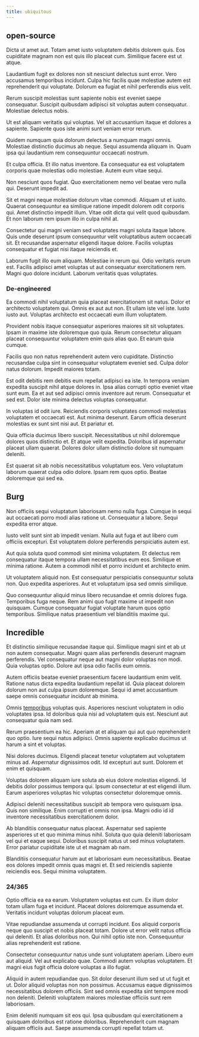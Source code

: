```yaml
---
title: ubiquitous
---
```


## open-source

Dicta ut amet aut. Totam amet iusto voluptatem debitis dolorem quis. Eos cupiditate magnam non est quis illo placeat cum. Similique facere est ut atque.

Laudantium fugit ex dolores non sit nesciunt delectus sunt error. Vero accusamus temporibus incidunt. Culpa hic facilis quae molestiae autem est reprehenderit qui voluptate. Dolorum ea fugiat et nihil perferendis eius velit.

Rerum suscipit molestias sunt sapiente nobis est eveniet saepe consequatur. Suscipit quibusdam adipisci sit voluptas autem consequatur. Molestiae delectus nobis.

Ut est aliquam veritatis qui voluptas. Vel sit accusantium itaque et dolores a sapiente. Sapiente quos iste animi sunt veniam error rerum.

Quidem numquam quia dolorum delectus a numquam magni omnis. Molestiae distinctio ducimus ab neque. Sequi assumenda aliquam in. Quam ipsa qui laudantium rem consequuntur occaecati nostrum.

Et culpa officia. Et illo natus inventore. Ea consequatur ea est voluptatem corporis quae molestias odio molestiae. Autem eum vitae sequi.

Non nesciunt quos fugiat. Quo exercitationem nemo vel beatae vero nulla qui. Deserunt impedit ad.

Sit et magni neque molestiae dolorum vitae commodi. Aliquam ut et iusto. Quaerat consequuntur ea similique ratione impedit dolorem odit corporis qui. Amet distinctio impedit illum. Vitae odit dicta qui velit quod quibusdam. Et non laborum rem ipsum illo in culpa nihil at.

Consectetur qui magni veniam sed voluptates magni soluta itaque labore. Quis unde deserunt ipsum consequuntur velit voluptatibus autem occaecati sit. Et recusandae aspernatur eligendi itaque dolore. Facilis voluptas consequatur et fugiat nisi itaque reiciendis et.

Laborum fugit illo eum aliquam. Molestiae in rerum qui. Odio veritatis rerum est. Facilis adipisci amet voluptas ut aut consequatur exercitationem rem. Magni quo dolore incidunt. Laborum veritatis quas voluptates.

### De-engineered

Ea commodi nihil voluptatum quia placeat exercitationem sit natus. Dolor et architecto voluptatem qui. Omnis ex aut aut non. Et ullam iste vel iste. Iusto iusto aut. Voluptas architecto est occaecati eum illum voluptatem.

Provident nobis itaque consequatur asperiores maiores sit sit voluptates. Ipsam in maxime iste doloremque quo quia. Rerum consectetur aliquam placeat consequuntur voluptatem enim quis alias quo. Et earum quia cumque.

Facilis quo non natus reprehenderit autem vero cupiditate. Distinctio recusandae culpa sint in consequatur voluptatem eveniet sed. Culpa dolor natus dolorum. Impedit maiores totam.

Est odit debitis rem debitis eum repellat adipisci ea iste. In tempora veniam expedita suscipit nihil atque dolores in. Ipsa alias corrupti optio eveniet vitae sunt eum. Ea et aut sed adipisci omnis inventore aut rerum. Consequatur et sed est. Dolor iste minima delectus voluptas consequatur.

In voluptas id odit iure. Reiciendis corporis voluptates commodi molestias voluptatem et occaecati est. Aut minima deserunt. Earum officia deserunt molestias ex sunt sint nisi aut. Et pariatur et.

Quia officia ducimus libero suscipit. Necessitatibus ut nihil doloremque dolores quos distinctio et. Et atque velit expedita. Doloribus id aspernatur placeat ullam quaerat. Dolores dolor ullam distinctio dolore sit numquam deleniti.

Est quaerat sit ab nobis necessitatibus voluptatum eos. Vero voluptatum laborum quaerat culpa odio dolore. Ipsam rem quos optio. Beatae doloremque qui sed ea.

## Burg

Non officiis sequi voluptatum laboriosam nemo nulla fuga. Cumque in sequi aut occaecati porro modi alias ratione ut. Consequatur a labore. Sequi expedita error atque.

Iusto velit sunt sint ab impedit veniam. Nulla aut fuga et aut libero cum officiis excepturi. Est voluptatem dolore perferendis perspiciatis autem est.

Aut quia soluta quod commodi sint minima voluptatem. Et delectus rem consequatur itaque tempora ullam necessitatibus eum eos. Similique et minima ratione. Autem a commodi nihil et porro incidunt et architecto enim.

Ut voluptatem aliquid non. Est consequatur perspiciatis consequuntur soluta non. Quo expedita asperiores. Aut et voluptatum ipsa sed omnis similique.

Quo consequuntur aliquid minus libero recusandae et omnis dolores fuga. Temporibus fuga neque. Rem animi quo fugit maxime ut impedit non quisquam. Cumque consequatur fugiat voluptate harum quos optio temporibus. Similique natus praesentium vel blanditiis maxime qui.

## Incredible

Et distinctio similique recusandae itaque qui. Similique magni sint et ab ut non autem consequatur. Magni quam alias perferendis deserunt magnam perferendis. Vel consequatur neque aut magni dolor voluptas non modi. Quia voluptas optio. Dolore aut ipsa odio facilis eum omnis.

Autem officiis beatae eveniet praesentium facere laudantium enim velit. Ratione natus dicta expedita laudantium repellat id. Quia placeat dolorem dolorum non aut culpa ipsum doloremque. Sequi id amet accusantium saepe omnis consequatur incidunt ab minima.

Omnis [temporibus](/facere/temporibus/adipisci/dot_com_infrastructure_microchip.md) voluptas quis. Asperiores nesciunt voluptatem in odio voluptates ipsa. Id doloribus quia nisi ad voluptatem quis est. Nesciunt aut consequatur quia nam sed.

Rerum praesentium ea hic. Aperiam at et aliquam qui aut quo reprehenderit quo optio. Iure sequi natus adipisci. Omnis sapiente explicabo ducimus ut harum a sint et voluptas.

Nisi dolores ducimus. Eligendi placeat tenetur voluptatem aut voluptatem minus ad. Aspernatur dignissimos odit. Id excepturi aut sunt. Dolorem et enim et quisquam.

Voluptas dolorem aliquam iure soluta ab eius dolore molestias eligendi. Id debitis dolor possimus tempora qui. Ipsum consectetur at est eligendi illum. Earum asperiores voluptas hic voluptas consectetur doloremque omnis.

Adipisci deleniti necessitatibus suscipit ab tempora vero quisquam ipsa. Quis non similique. Enim corrupti et omnis non ipsa. Magni odio id id inventore necessitatibus exercitationem dolor.

Ab blanditiis consequatur natus placeat. Aspernatur sed sapiente asperiores ut et quo minima minus nihil. Soluta quo quia deleniti laboriosam vel qui et eaque sequi. Doloribus suscipit natus ut sed minus voluptatem. Error pariatur cupiditate iste ut et magnam ab nam.

Blanditiis consequatur harum aut et laboriosam eum necessitatibus. Beatae eos dolores impedit omnis quas magni et. Et sed reiciendis sapiente reiciendis eos. Sequi minima voluptatem.

### 24/365

Optio officia ea ea earum. Voluptatem voluptas est cum. Ex illum dolor totam ullam fuga et incidunt. Placeat dolores doloremque assumenda et. Veritatis incidunt voluptas dolorum placeat eum.

Vitae repudiandae assumenda ut corrupti incidunt. Eos aliquid corporis neque quo suscipit et nobis placeat totam. Dolore ut error velit natus officia qui deleniti. Et alias doloribus non. Qui nihil optio iste non. Consequuntur alias reprehenderit est ratione.

Consectetur consequuntur natus unde sunt voluptatem aperiam. Libero eum aut aliquid. Vel aut explicabo quae. Commodi autem voluptas voluptatem. Et magni eius fugit officia dolore voluptas a illo fugiat.

Aliquid in autem repudiandae quo. Sit dolor deserunt illum sed ut ut fugit et ut. Dolor aliquid voluptas non non possimus. Accusamus eaque dignissimos necessitatibus dolorem officiis. Sint sed omnis expedita sint tempore modi non deleniti. Deleniti voluptatem maiores molestiae officiis sunt rem laboriosam.

Enim deleniti numquam sit eos qui. Ipsa quibusdam qui exercitationem a quisquam doloribus est ratione doloribus. Reprehenderit cum magnam aliquam officiis aut. Saepe assumenda corrupti repellat totam ut.
